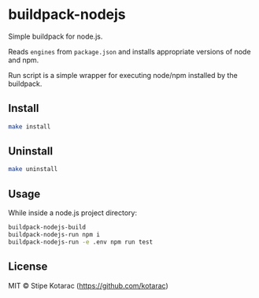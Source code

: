 # buildpack-nodejs

Simple buildpack for node.js.

Reads `engines` from `package.json` and installs appropriate versions of node and npm.

Run script is a simple wrapper for executing node/npm installed by the buildpack.

## Install

```sh
make install
```

## Uninstall

```sh
make uninstall
```

## Usage
While inside a node.js project directory:
```sh
buildpack-nodejs-build
buildpack-nodejs-run npm i
buildpack-nodejs-run -e .env npm run test
```

## License

MIT © Stipe Kotarac (https://github.com/kotarac)
